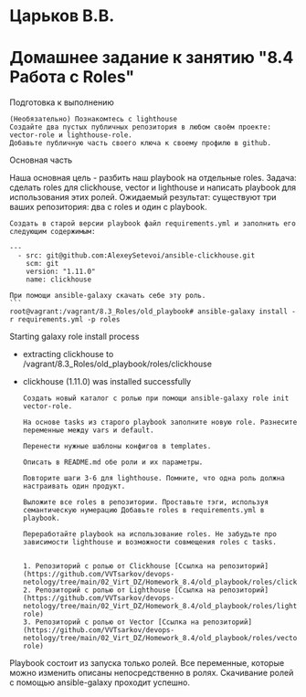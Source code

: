 # Царьков В.В. 
# Домашнее задание к занятию "8.4 Работа с Roles"
Подготовка к выполнению

    (Необязательно) Познакомтесь с lighthouse
    Создайте два пустых публичных репозитория в любом своём проекте: vector-role и lighthouse-role.
    Добавьте публичную часть своего ключа к своему профилю в github.

Основная часть

Наша основная цель - разбить наш playbook на отдельные roles. Задача: сделать roles для clickhouse, vector и lighthouse и написать playbook для использования этих ролей. Ожидаемый результат: существуют три ваших репозитория: два с roles и один с playbook.

    Создать в старой версии playbook файл requirements.yml и заполнить его следующим содержимым:

    ---
      - src: git@github.com:AlexeySetevoi/ansible-clickhouse.git
        scm: git
        version: "1.11.0"
        name: clickhouse 

    При помощи ansible-galaxy скачать себе эту роль.
	```
	root@vagrant:/vagrant/8.3_Roles/old_playbook# ansible-galaxy install -r requirements.yml -p roles
Starting galaxy role install process
- extracting clickhouse to /vagrant/8.3_Roles/old_playbook/roles/clickhouse
- clickhouse (1.11.0) was installed successfully

	```
    Создать новый каталог с ролью при помощи ansible-galaxy role init vector-role.

    На основе tasks из старого playbook заполните новую role. Разнесите переменные между vars и default.

    Перенести нужные шаблоны конфигов в templates.

    Описать в README.md обе роли и их параметры.

    Повторите шаги 3-6 для lighthouse. Помните, что одна роль должна настраивать один продукт.

    Выложите все roles в репозитории. Проставьте тэги, используя семантическую нумерацию Добавьте roles в requirements.yml в playbook.

    Переработайте playbook на использование roles. Не забудьте про зависимости lighthouse и возможности совмещения roles с tasks.


   1. Репозиторий с ролью от Clickhouse [Ссылка на репозиторий](https://github.com/VVTsarkov/devops-netology/tree/main/02_Virt_DZ/Homework_8.4/old_playbook/roles/clickhouse)
   2. Репозиторий с ролью от Lighthouse [Ссылка на репозиторий](https://github.com/VVTsarkov/devops-netology/tree/main/02_Virt_DZ/Homework_8.4/old_playbook/roles/lighthouse-role)
   3. Репозиторий с ролью от Vector [Ссылка на репозиторий](https://github.com/VVTsarkov/devops-netology/tree/main/02_Virt_DZ/Homework_8.4/old_playbook/roles/vector-role)

Playbook состоит из запуска только ролей.
Все переменные, которые можно изменить описаны непосредственно в ролях.
Скачивание ролей с помощью ansible-galaxy проходит успешно.
